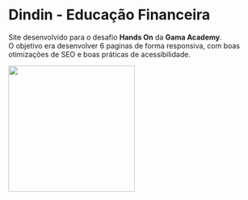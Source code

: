 # Dindin - Educação Financeira 

Site desenvolvido para o desafio **Hands On** da  **Gama Academy**.<br>
O objetivo era desenvolver 6 paginas de forma responsiva, com boas otimizações de SEO e boas práticas de acessibilidade.


<img width=250 src="https://assets.website-files.com/5ff79f3ebebf6b12f6b7747f/5ffe04fc6284b7e90070d985_logo-gama-academy.png">